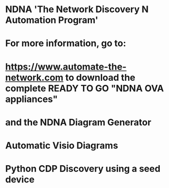 # NDNA 'The Network Discovery N Automation Program'
# For more information, go to:
# https://www.automate-the-network.com to download the complete READY TO GO "NDNA OVA appliances" 
# and the NDNA Diagram Generator
# Automatic Visio Diagrams
# Python CDP Discovery using a seed device
